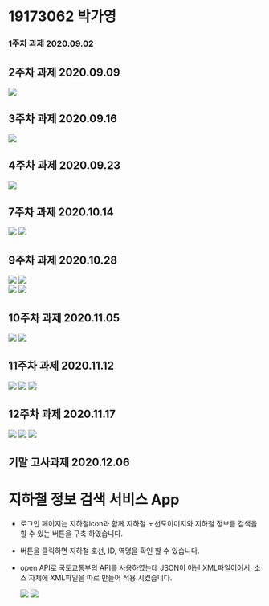# 19173062 박가영

### 1주차 과제 2020.09.02

## 2주차 과제 2020.09.09
   <img width="" height="" src="./PNG/2주차.png"></img>

## 3주차 과제 2020.09.16
   <img width="" height="" src="./PNG/3주차.png"></img>
   
## 4주차 과제 2020.09.23
   <img width="" height="" src="./PNG/4주차.png"></img>

## 7주차 과제 2020.10.14
   <img width="" height="" src="./PNG/7주차_1.png"></img>
   <img width="" height="" src="./PNG/7주차_2.png"></img>
   
## 9주차 과제 2020.10.28
   <img width="" height="" src="./PNG/9주차_1.png"></img>
   <img width="" height="" src="./PNG/9주차_2.png"></img>   
   <img width="" height="" src="./PNG/9주차_3.png"></img>
   <img width="" height="" src="./PNG/9주차_4.png"></img>   
   
## 10주차 과제 2020.11.05
   <img width="" height="" src="./PNG/10주차_1.png"></img>
   <img width="" height="" src="./PNG/10주차_2.png"></img>
   
## 11주차 과제 2020.11.12
   <img width="" height="" src="./PNG/11주차_1.png"></img>
   <img width="" height="" src="./PNG/11주차_2.png"></img>
   <img width="" height="" src="./PNG/11주차_3.png"></img>

## 12주차 과제 2020.11.17
   <img width="" height="" src="./PNG/12주차_1.png"></img>
   <img width="" height="" src="./PNG/12주차_2.png"></img>
   <img width="" height="" src="./PNG/12주차_3.png"></img>
   
## 기말 고사과제 2020.12.06

# 지하철 정보 검색 서비스 App
 - 로그인 페이지는 지하철icon과 함께 지하철 노선도이미지와 지하철 정보를 검색을 할 수 있는 버튼을 구축 하였습니다.
 - 버튼을 클릭하면 지하철 호선, ID, 역명을 확인 할 수 있습니다.
 - open API로 국토교통부의 API를 사용하였는데 JSON이 아닌 XML파일이어서, 소스 자체에 XML파일을 따로 만들어 적용 시켰습니다.
   

   <img width="" height="" src="./PNG/19173062_박가영(로그인페이지).png"></img>
   <img width="" height="" src="./PNG/19173062_박가영(메인페이지).png"></img>
   

